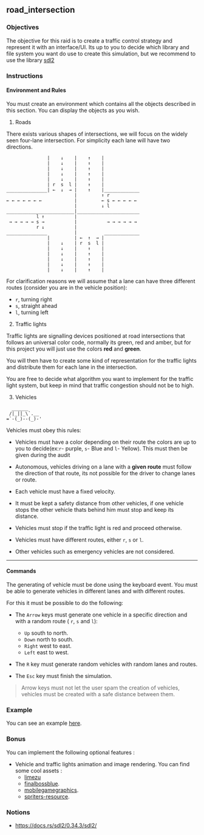 ## road_intersection

### Objectives

The objective for this raid is to create a traffic control strategy and represent it with an interface/UI.
Its up to you to decide which library and file system you want do use to create this simulation, but we recommend to use the library [sdl2](https://docs.rs/sdl2/0.34.3/sdl2/)

### Instructions

#### **Environment and Rules**

You must create an environment which contains all the objects described in this section. You can display the objects as you wish.

1. Roads

There exists various shapes of intersections, we will focus on the widely seen four-lane intersection. For simplicity each lane will have two directions.

```console
               |    ↓    |    ↑    |
               |    ↓    |    ↑    |
               |    ↓    |    ↑    |
               |    ↓    |    ↑    |
               |    ↓    |    ↑    |
               | r  s  l |    ↑    |
_______________| ←  ↓  → |    ↑    |_____________
                         |         ↑ r
← ← ← ← ← ← ←            |         ← s ← ← ← ← ←
                         |         ↓ l
_________________________|_______________________
           l ↑           |
 → → → → → s →           |           → → → → → → 
           r ↓           |
_______________          |          _____________
               |         | ←  ↑  → |
               |    ↓    | r  s  l |
               |    ↓    |    ↑    |
               |    ↓    |    ↑    |
               |    ↓    |    ↑    |
               |    ↓    |    ↑    |
               |    ↓    |    ↑    |
```

For clarification reasons we will assume that a lane can have three different routes (consider you are in the vehicle position):

- `r`, turning right
- `s`, straight ahead
- `l`, turning left

2. Traffic lights

Traffic lights are signalling devices positioned at road intersections that follows an universal color code,
normally its green, red and amber, but for this project you will just use the colors **red** and **green**.

You will then have to create some kind of representation for the traffic lights and distribute them for each lane in the intersection.

You are free to decide what algorithm you want to implement for the traffic light system, but keep in mind that traffic congestion should not be to high.

3. Vehicles

```
  ______
 /|_||_\`.__
=`-(_)--(_)-'
```

Vehicles must obey this rules:

- Vehicles must have a color depending on their route the colors are up to you to decide(ex:`r`- purple, `s`- Blue and `l`- Yellow). This must then be given during the audit

- Autonomous, vehicles driving on a lane with a **given route** must follow the direction of
that route, its not possible for the driver to change lanes or route.

- Each vehicle must have a fixed velocity.

- It must be kept a safety distance from other vehicles, if one vehicle stops the other vehicle thats
behind him must stop and keep its distance.

- Vehicles must stop if the traffic light is red and proceed otherwise.

- Vehicles must have different routes, either `r`, `s` or `l`.

- Other vehicles such as emergency vehicles are not considered.

---

#### **Commands**

The generating of vehicle must be done using the keyboard event. You must be able to generate
vehicles in different lanes and with different routes.

For this it must be possible to do the following:

- The `Arrow` keys must generate one vehicle in a specific direction and with a random route ( `r`, `s` and `l`):
  - `Up` south to north.
  - `Down` north to south.
  - `Right` west to east.
  - `Left` east to west.

- The `R` key must generate random vehicles with random lanes and routes.

- The `Esc` key must finish the simulation.

> Arrow keys must not let the user spam the creation of vehicles, vehicles must be created with a safe distance between them.

### Example

You can see an example [here](https://youtu.be/_z8WDX_YS9k).

### Bonus

You can implement the following optional features :

- Vehicle and traffic lights animation and image rendering. You can find some cool assets :
  - [limezu](https://limezu.itch.io/)
  - [finalbossblue](http://finalbossblues.com/timefantasy/free-graphics/).
  - [mobilegamegraphics](https://mobilegamegraphics.com/product-category/all_products/freestuff/).
  - [spriters-resource](https://www.spriters-resource.com/).

### Notions

- https://docs.rs/sdl2/0.34.3/sdl2/
